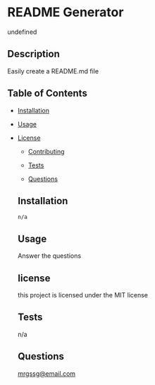 # README Generator 
  undefined

  ## Description

  Easily create a README.md file

  ## Table of Contents

  * [Installation](#installation)
  
  * [Usage](#usage)
    
* [License](#license)

  * [Contributing](#contributing)

  * [Tests](#tests)

  * [Questions](#questions)

  ## Installation 

   ```
  n/a
  ```

  ## Usage

  Answer the questions

  ## license
    this project is licensed under the MIT license

  ## Tests

  n/a

  ## Questions

  mrgssg@email.com 
